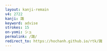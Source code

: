 ```yaml
---
layout: kanji-remain
v4: 2722
kanji: 諏
keyword: advise
strokes: 15
on-yomi: シュ
permalink: /諏/
redirect_to: https://hochanh.github.io/rtk/諏
---
```






